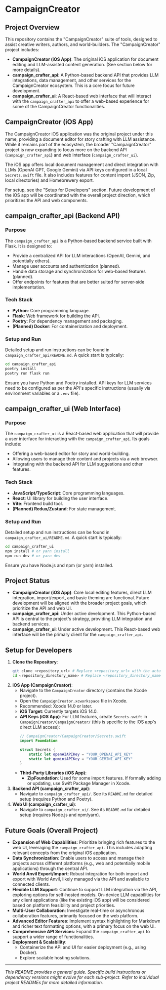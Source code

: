 # CampaignCreator

## Project Overview

This repository contains the "CampaignCreator" suite of tools, designed to assist creative writers, authors, and world-builders. The "CampaignCreator" project includes:

*   **CampaignCreator (iOS App)**: The original iOS application for document editing and LLM-assisted content generation. (See section below for more details).
*   **campaign_crafter_api**: A Python-based backend API that provides LLM integrations, data management, and other services for the CampaignCreator ecosystem. This is a core focus for future development.
*   **campaign_crafter_ui**: A React-based web interface that will interact with the `campaign_crafter_api` to offer a web-based experience for some of the CampaignCreator functionalities.

## CampaignCreator (iOS App)

The CampaignCreator iOS application was the original project under this name, providing a document editor for story crafting with LLM assistance. While it remains part of the ecosystem, the broader "CampaignCreator" project is now expanding to focus more on the backend API (`campaign_crafter_api`) and web interface (`campaign_crafter_ui`).

The iOS app offers local document management and direct integration with LLMs (OpenAI GPT, Google Gemini) via API keys configured in a local `Secrets.swift` file. It also includes features for content import (JSON, Zip, local directories) and Homebrewery export.

For setup, see the "Setup for Developers" section. Future development of the iOS app will be coordinated with the overall project direction, which prioritizes the API and web components.

## campaign_crafter_api (Backend API)

### Purpose

The `campaign_crafter_api` is a Python-based backend service built with Flask. It is designed to:
*   Provide a centralized API for LLM interactions (OpenAI, Gemini, and potentially others).
*   Manage user accounts and authentication (planned).
*   Handle data storage and synchronization for web-based features (planned).
*   Offer endpoints for features that are better suited for server-side implementation.

### Tech Stack

*   **Python**: Core programming language.
*   **Flask**: Web framework for building the API.
*   **Poetry**: For dependency management and packaging.
*   **(Planned) Docker**: For containerization and deployment.

### Setup and Run

Detailed setup and run instructions can be found in `campaign_crafter_api/README.md`.
A quick start is typically:
```bash
cd campaign_crafter_api
poetry install
poetry run flask run
```
Ensure you have Python and Poetry installed. API keys for LLM services need to be configured as per the API's specific instructions (usually via environment variables or a `.env` file).

## campaign_crafter_ui (Web Interface)

### Purpose

The `campaign_crafter_ui` is a React-based web application that will provide a user interface for interacting with the `campaign_crafter_api`. Its goals include:
*   Offering a web-based editor for story and world-building.
*   Allowing users to manage their content and projects via a web browser.
*   Integrating with the backend API for LLM suggestions and other features.

### Tech Stack

*   **JavaScript/TypeScript**: Core programming languages.
*   **React**: UI library for building the user interface.
*   **Vite**: Frontend build tool.
*   **(Planned) Redux/Zustand**: For state management.

### Setup and Run

Detailed setup and run instructions can be found in `campaign_crafter_ui/README.md`.
A quick start is typically:
```bash
cd campaign_crafter_ui
npm install # or yarn install
npm run dev # or yarn dev
```
Ensure you have Node.js and npm (or yarn) installed.

## Project Status

*   **CampaignCreator (iOS App)**: Core local editing features, direct LLM integration, import/export, and basic theming are functional. Future development will be aligned with the broader project goals, which prioritize the API and web UI.
*   **campaign_crafter_api**: Under active development. This Python-based API is central to the project's strategy, providing LLM integration and backend services.
*   **campaign_crafter_ui**: Under active development. This React-based web interface will be the primary client for the `campaign_crafter_api`.

## Setup for Developers

1.  **Clone the Repository**:
    ```bash
    git clone <repository_url> # Replace <repository_url> with the actual URL
    cd <repository_directory_name> # Replace <repository_directory_name> with your chosen directory name
    ```
2.  **iOS App (CampaignCreator)**:
    *   Navigate to the `CampaignCreator` directory (contains the Xcode project).
    *   Open the `CampaignCreator.xcworkspace` file in Xcode.
    *   Recommended: Xcode 14.0 or later.
    *   **iOS Target**: Currently targets iOS 14.0.
    *   **API Keys (iOS App)**: For LLM features, create `Secrets.swift` in `CampaignCreator/CampaignCreator/` (this is specific to the iOS app's direct LLM access):
        ```swift
        // CampaignCreator/CampaignCreator/Secrets.swift
        import Foundation

        struct Secrets {
            static let openAIAPIKey = "YOUR_OPENAI_API_KEY"
            static let geminiAPIKey = "YOUR_GEMINI_API_KEY"
        }
        ```
    *   **Third-Party Libraries (iOS App)**:
        *   **ZipFoundation**: Used for some import features. If formally adding or updating, use Swift Package Manager in Xcode.
3.  **Backend API (campaign_crafter_api)**:
    *   Navigate to `campaign_crafter_api/`. See its `README.md` for detailed setup (requires Python and Poetry).
4.  **Web UI (campaign_crafter_ui)**:
    *   Navigate to `campaign_crafter_ui/`. See its `README.md` for detailed setup (requires Node.js and npm/yarn).

## Future Goals (Overall Project)

*   **Expansion of Web Capabilities**: Prioritize bringing rich features to the web UI, leveraging the `campaign_crafter_api`. This includes adapting relevant concepts from the original iOS application.
*   **Data Synchronization**: Enable users to access and manage their projects across different platforms (e.g., web and potentially mobile applications) through the central API.
*   **World Anvil Export/Import**: Robust integration for both import and export with World Anvil, likely managed via the API and available to connected clients.
*   **Flexible LLM Support**: Continue to support LLM integration via the API, exploring options for self-hosted models. On-device LLM capabilities for any client applications (like the existing iOS app) will be considered based on platform feasibility and project priorities.
*   **Multi-User Collaboration**: Investigate real-time or asynchronous collaboration features, primarily focused on the web platform.
*   **Advanced Editor Features**: Implement syntax highlighting for Markdown and richer text formatting options, with a primary focus on the web UI.
*   **Comprehensive API Services**: Expand the `campaign_crafter_api` to support a wider range of functionalities.
*   **Deployment & Scalability**:
    *   Containerize the API and UI for easier deployment (e.g., using Docker).
    *   Explore scalable hosting solutions.

---

*This README provides a general guide. Specific build instructions or dependency versions might evolve for each sub-project. Refer to individual project READMEs for more detailed information.*
